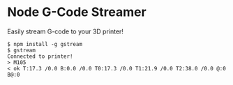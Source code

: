 # Node G-Code Streamer

Easily stream G-code to your 3D printer!

```
$ npm install -g gstream
$ gstream
Connected to printer!
> M105
< ok T:17.3 /0.0 B:0.0 /0.0 T0:17.3 /0.0 T1:21.9 /0.0 T2:38.0 /0.0 @:0 B@:0
```
